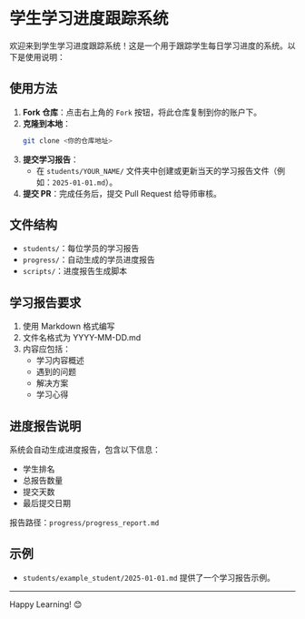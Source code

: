 # 学生学习进度跟踪系统

欢迎来到学生学习进度跟踪系统！这是一个用于跟踪学生每日学习进度的系统。以下是使用说明：

## 使用方法

1. **Fork 仓库**：点击右上角的 `Fork` 按钮，将此仓库复制到你的账户下。
2. **克隆到本地**：
   ```bash
   git clone <你的仓库地址>
   ```
3. **提交学习报告**：
   - 在 `students/YOUR_NAME/` 文件夹中创建或更新当天的学习报告文件（例如：`2025-01-01.md`）。
4. **提交 PR**：完成任务后，提交 Pull Request 给导师审核。

## 文件结构

- `students/`：每位学员的学习报告
- `progress/`：自动生成的学员进度报告
- `scripts/`：进度报告生成脚本

## 学习报告要求

1. 使用 Markdown 格式编写
2. 文件名格式为 YYYY-MM-DD.md
3. 内容应包括：
   - 学习内容概述
   - 遇到的问题
   - 解决方案
   - 学习心得

## 进度报告说明

系统会自动生成进度报告，包含以下信息：
- 学生排名
- 总报告数量
- 提交天数
- 最后提交日期

报告路径：`progress/progress_report.md`

## 示例

- `students/example_student/2025-01-01.md` 提供了一个学习报告示例。

---

Happy Learning! 😊
